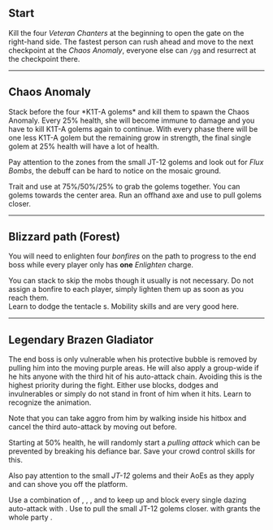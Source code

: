 ## Start
Kill the four *Veteran Chanters* at the beginning to open the gate on the right-hand side. The fastest person can rush ahead and move to the next checkpoint at the *Chaos Anomaly*, everyone else can `/gg` and resurrect at the checkpoint there.

---

## <Boss/> Chaos Anomaly
<Grid>
<Column>
Stack <Boon name="might"/> before the four *K1T-A golems* and kill them to spawn the Chaos Anomaly. Every 25% health, she will become immune to damage and you have to kill K1T-A golems again to continue. With every phase there will be one less K1T-A golem but the remaining grow in strength, the final single golem at 25% health will have a lot of health.

Pay attention to the <Control name="knockback"/> zones from the small JT-12 golems and look out for *Flux Bombs*, the debuff can be hard to notice on the mosaic ground.
</Column>

<Column>
<Tips>
    <Tip specialization="mesmer">Trait <Trait id="751"/> and use <Skill id="10363"/> at 75%/50%/25% to grab the golems together.</Tip>
    <Tip specialization="spellbreaker">You can <Skill id="14502"/> golems towards the center area.</Tip>
    <Tip specialization="ranger">Run an offhand axe and use <Skill id="12638"/> to pull golems closer.</Tip>
</Tips>
</Column>
</Grid>

---

## Blizzard path (Forest)
You will need to enlighten four *bonfires* on the path to progress to the end boss while every player only has **one** *Enlighten* charge.

You can stack <Effect name="stealth"/> to skip the mobs though it usually is not necessary. Do not assign a bonfire to each player, simply lighten them up as soon as you reach them.    
Learn to dodge the tentacle <Control name="knockback"/>s. Mobility skills and <Item id="49940"/> are very good here.

---

## <Boss red/> Legendary Brazen Gladiator
<Grid>
<Column>
The end boss is only vulnerable when his protective bubble is removed by pulling him into the moving purple areas.    
He will also apply a group-wide <Control name="daze"/> if he hits anyone with the third hit of his auto-attack chain. Avoiding this is the highest priority during the fight. Either use blocks, dodges and invulnerables or simply do not stand in front of him when it hits. Learn to recognize the animation.

Note that you can take aggro from him by walking inside his hitbox and cancel the third auto-attack by moving out before.

Starting at 50% health, he will randomly start a *pulling attack* which can be prevented by breaking his defiance bar. Save your crowd control skills for this.

Also pay attention to the small *JT-12* golems and their AoEs as they apply <Control name="knockback"/> and can shove you off the platform.
</Column>

<Column>
<Tips>
    <Tip specialization="chronomancer">Use a combination of <Skill id="29578"/>, <Skill id="29526"/>, <Skill id="10377"/>, <Skill id="10236"/> and <Skill id="29830"/> to keep up <Boon name="quickness"/> and block every single dazing auto-attack with <Boon name="aegis"/>.</Tip>
    <Tip specialization="ranger">Use <Skill id="12638"/> to pull the small JT-12 golems closer.
        <Skill id="12569"/> with <Trait id="1038"/> grants the whole party <Boon name="stability"/>.</Tip>
</Tips>
</Column>
</Grid>